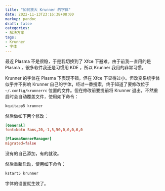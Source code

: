 ```yaml
---
title: "如何放大 Krunner 的字体"
date: 2022-11-13T23:16:38+08:00
markup: pandoc
draft: false
categories:
- 解决方案
tags:
- Krunner
- 字体
---
```


最近 Plasma 不是很稳，于是我切换到了 Xfce 下避难。由于前我一直用的是 Plasma ，很多软件我还是习惯用 KDE ，所以 Krunner 我用的非常习惯。

Krunner 的字体在 Plasma 下表现不错，但在 Xfce 下显得过小。但改变系统字体似乎并不影响 Krunner 自己的字体，经过一番搜索，终于知道了要修改位于 `~/.config/krunnerrc` 位置的文件。但在修改前要提前将 Krunner 退出，不然重启时会自动覆盖文件，使用如下命令：

```sh
kquitapp5 krunner
```

然后做如下两个修改：

```TOML
[General]
font=Noto Sans,20,-1,5,50,0,0,0,0,0

[PlasmaRunnerManager]
migrated=false
```

没有的自己添加，有的就改。

然后重新启动，使用如下命令：

```sh
kstart5 krunner
```

字体的设置就生效了。
